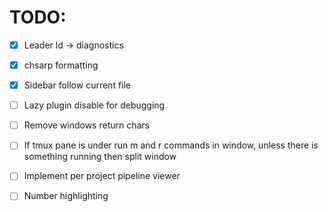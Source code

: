 # TODO: 
- [X] Leader ld -> diagnostics
- [X] chsarp formatting
- [X] Sidebar follow current file 

- [ ] Lazy plugin disable for debugging
- [ ] Remove windows return chars
- [ ] If tmux pane is under run m and r commands in window, unless there is
			something running then split window
- [ ] Implement per project pipeline viewer
- [ ] Number highlighting 
